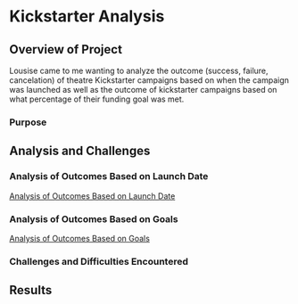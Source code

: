 # Kickstarter Analysis
## Overview of Project
Lousise came to me wanting to analyze the outcome (success, failure, cancelation) of theatre Kickstarter campaigns based on when the campaign was launched as well as the outcome of kickstarter campaigns based on what percentage of their funding goal was met. 
### Purpose

## Analysis and Challenges

### Analysis of Outcomes Based on Launch Date

[Analysis of Outcomes Based on Launch Date](resources/Theater_Outcomes_vs_Launch.png)
### Analysis of Outcomes Based on Goals

[Analysis of Outcomes Based on Goals](resources/Outcomes_vs_Goals.png)
### Challenges and Difficulties Encountered

## Results
